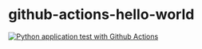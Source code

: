 # github-actions-hello-world

[![Python application test with Github Actions](https://github.com/luismiguelcopadiaz/github-actions-hello-world/actions/workflows/main.yml/badge.svg)](https://github.com/luismiguelcopadiaz/github-actions-hello-world/actions/workflows/main.yml)
